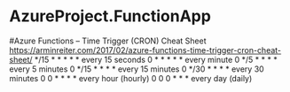 ﻿# AzureProject.FunctionApp

#Azure Functions – Time Trigger (CRON) Cheat Sheet
https://arminreiter.com/2017/02/azure-functions-time-trigger-cron-cheat-sheet/
*/15 * * * * * every 15 seconds
0 * * * * * every minute
0 */5 * * * * every 5 minutes
0 */15 * * * * every 15 minutes
0 */30 * * * * every 30 minutes
0 0 * * * *    every hour (hourly)
0 0 0 * * * every day (daily)